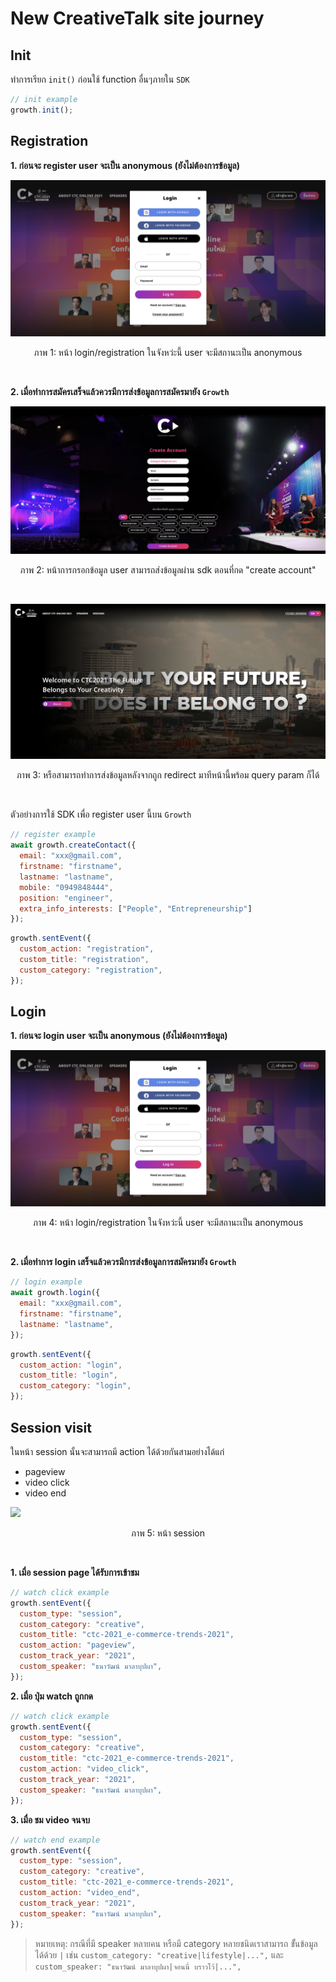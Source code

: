 # New CreativeTalk site journey

## Init

ทำการเรียก `init()` ก่อนใช้ function อื่นๆภายใน `SDK`

```js
// init example
growth.init();
```

## Registration
**1. ก่อนจะ register user จะเป็น anonymous (ยังไม่ต้องการข้อมูล)**

![](images/new_site/1_regis.png)

<p align="center">ภาพ 1: หน้า login/registration ในจังหว่ะนี้ user จะมีสถานะเป็น anonymous</p>
<br>

**2. เมื่อทำการสมัครเสร็จแล้วควรมีการส่งข้อมูลการสมัครมายัง `Growth`**

![](images/new_site/2_regis_success.png)

<p align="center">ภาพ 2: หน้าการกรอกข้อมูล user สามารถส่งข้อมูลผ่าน sdk ตอนที่กด "create account"</p>
<br>

![](images/new_site/3_regis_redirect.png)

<p align="center">ภาพ 3: หรือสามารถทำการส่งข้อมูลหลังจากถูก redirect มาทีหน้านี้พร้อม query param ก็ได้</p>
<br>

ตัวอย่างการใช้ SDK เพื่อ register user นี้บน `Growth`

```js
// register example
await growth.createContact({
  email: "xxx@gmail.com",
  firstname: "firstname",
  lastname: "lastname",
  mobile: "0949848444",
  position: "engineer",
  extra_info_interests: ["People", "Entrepreneurship"]
});
```

```js
growth.sentEvent({
  custom_action: "registration",
  custom_title: "registration",
  custom_category: "registration",
});
```
## Login

**1. ก่อนจะ login user จะเป็น anonymous (ยังไม่ต้องการข้อมูล)**

![](images/new_site/1_regis.png)

<p align="center">ภาพ 4: หน้า login/registration ในจังหว่ะนี้ user จะมีสถานะเป็น anonymous</p>
<br>

**2. เมื่อทำการ login เสร็จแล้วควรมีการส่งข้อมูลการสมัครมายัง `Growth`**

```js
// login example
await growth.login({
  email: "xxx@gmail.com",
  firstname: "firstname",
  lastname: "lastname",
});
```

```js
growth.sentEvent({
  custom_action: "login",
  custom_title: "login",
  custom_category: "login",
});
```

## Session visit

ในหน้า session นั้นจะสามารถมี action ได้ด้วยกันสามอย่างได้แก่ 
- pageview
- video click
- video end

![](images/new_site/4_content_visit.png)

<p align="center">ภาพ 5: หน้า session</p>
<br>

**1. เมื่อ session page ได้รับการเข้าชม** 

```js
// watch click example
growth.sentEvent({
  custom_type: "session",
  custom_category: "creative",
  custom_title: "ctc-2021_e-commerce-trends-2021",
  custom_action: "pageview",
  custom_track_year: "2021",
  custom_speaker: "ธนาวัฒน์ มาลาบุปผา",
});
```

**2. เมื่อ ปุ่ม watch ถูกกด**

```js
// watch click example
growth.sentEvent({
  custom_type: "session",
  custom_category: "creative",
  custom_title: "ctc-2021_e-commerce-trends-2021",
  custom_action: "video_click",
  custom_track_year: "2021",
  custom_speaker: "ธนาวัฒน์ มาลาบุปผา",
});
```

**3. เมื่อ ชม video จนจบ**

```js
// watch end example
growth.sentEvent({
  custom_type: "session",
  custom_category: "creative",
  custom_title: "ctc-2021_e-commerce-trends-2021",
  custom_action: "video_end",
  custom_track_year: "2021",
  custom_speaker: "ธนาวัฒน์ มาลาบุปผา",
});
```

> หมายเหตุ: กรณีที่มี speaker หลายคน หรือมี category หลายชนิดเราสามารถ ขัั้นข้อมูลได้ด้วย `|` เช่น `custom_category: "creative|lifestyle|...",` และ `custom_speaker: "ธนาวัฒน์ มาลาบุปผา|จอนนี่ บราวโว้|...",`